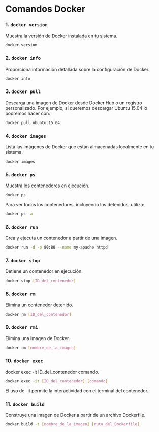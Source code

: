# Comandos Docker

### 1. `docker version`

Muestra la versión de Docker instalada en tu sistema.

```bash
docker version
```

### 2. `docker info`

Proporciona información detallada sobre la configuración de Docker.

```bash
docker info
```

### 3. `docker pull`

Descarga una imagen de Docker desde Docker Hub o un registro personalizado. Por ejemplo, si queremos descargar Ubuntu 15.04 lo podremos hacer con:

```bash
docker pull ubuntu:15.04
```

### 4. `docker images`

Lista las imágenes de Docker que están almacenadas localmente en tu sistema.

```bash
docker images
```

### 5. `docker ps`

Muestra los contenedores en ejecución.

```bash
docker ps
```

Para ver todos los contenedores, incluyendo los detenidos, utiliza:

```bash
docker ps -a
```

### 6. `docker run`

Crea y ejecuta un contenedor a partir de una imagen.

```bash
docker run -d -p 80:80 --name my-apache httpd
```

### 7. `docker stop`

Detiene un contenedor en ejecución.

```bash
docker stop [ID_del_contenedor]
```

### 8. `docker rm`

Elimina un contenedor detenido.

```bash
docker rm [ID_del_contenedor]
```

### 9. `docker rmi`

Elimina una imagen de Docker.

```bash
docker rm [nombre_de_la_imagen]
```

### 10. `docker exec`

docker exec -it ID_del_contenedor comando.

```bash
docker exec -it [ID_del_contenedor] [comando]
```

El uso de -it permite la interactividad con el terminal del contenedor.

### 11. `docker build`

Construye una imagen de Docker a partir de un archivo Dockerfile.

```bash
docker build -t [nombre_de_la_imagen] [ruta_del_Dockerfile]
```
